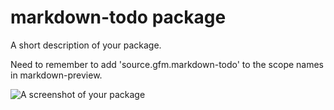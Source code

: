 # markdown-todo package

A short description of your package.

Need to remember to add 'source.gfm.markdown-todo' to the scope names in
markdown-preview.

![A screenshot of your package](https://f.cloud.github.com/assets/69169/2290250/c35d867a-a017-11e3-86be-cd7c5bf3ff9b.gif)
